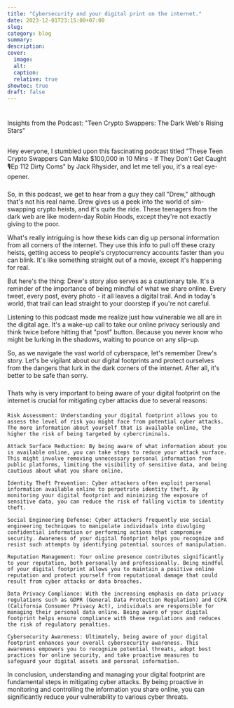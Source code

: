 ```yaml
---
title: "Cybersecurity and your digital print on the internet."
date: 2023-12-01T23:15:00+07:00
slug: 
category: blog 
summary:
description: 
cover:
  image:    
  alt:
  caption: 
  relative: true
showtoc: true
draft: false
---
```


#
 Insights from the Podcast: "Teen Crypto Swappers: The Dark Web's Rising Stars"
##
Hey everyone, I stumbled upon this fascinating podcast titled "These Teen Crypto Swappers Can Make $100,000 in 10 Mins - If They Don't Get Caught🎙Ep 112 Dirty Coms" by Jack Rhysider, and let me tell you, it's a real eye-opener.
###
So, in this podcast, we get to hear from a guy they call "Drew," although that's not his real name. Drew gives us a peek into the world of sim-swapping crypto heists, and it's quite the ride. These teenagers from the dark web are like modern-day Robin Hoods, except they're not exactly giving to the poor.

What's really intriguing is how these kids can dig up personal information from all corners of the internet. They use this info to pull off these crazy heists, getting access to people's cryptocurrency accounts faster than you can blink. It's like something straight out of a movie, except it's happening for real.

But here's the thing: Drew's story also serves as a cautionary tale. It's a reminder of the importance of being mindful of what we share online. Every tweet, every post, every photo - it all leaves a digital trail. And in today's world, that trail can lead straight to your doorstep if you're not careful.

Listening to this podcast made me realize just how vulnerable we all are in the digital age. It's a wake-up call to take our online privacy seriously and think twice before hitting that "post" button. Because you never know who might be lurking in the shadows, waiting to pounce on any slip-up.

So, as we navigate the vast world of cyberspace, let's remember Drew's story. Let's be vigilant about our digital footprints and protect ourselves from the dangers that lurk in the dark corners of the internet. After all, it's better to be safe than sorry.
###
Thats why is very important to being aware of your digital footprint on the internet is crucial for mitigating cyber attacks due to several reasons:
####
    Risk Assessment: Understanding your digital footprint allows you to assess the level of risk you might face from potential cyber attacks. The more information about yourself that is available online, the higher the risk of being targeted by cybercriminals.

    Attack Surface Reduction: By being aware of what information about you is available online, you can take steps to reduce your attack surface. This might involve removing unnecessary personal information from public platforms, limiting the visibility of sensitive data, and being cautious about what you share online.

    Identity Theft Prevention: Cyber attackers often exploit personal information available online to perpetrate identity theft. By monitoring your digital footprint and minimizing the exposure of sensitive data, you can reduce the risk of falling victim to identity theft.

    Social Engineering Defense: Cyber attackers frequently use social engineering techniques to manipulate individuals into divulging confidential information or performing actions that compromise security. Awareness of your digital footprint helps you recognize and resist such attempts by identifying potential sources of manipulation.

    Reputation Management: Your online presence contributes significantly to your reputation, both personally and professionally. Being mindful of your digital footprint allows you to maintain a positive online reputation and protect yourself from reputational damage that could result from cyber attacks or data breaches.

    Data Privacy Compliance: With the increasing emphasis on data privacy regulations such as GDPR (General Data Protection Regulation) and CCPA (California Consumer Privacy Act), individuals are responsible for managing their personal data online. Being aware of your digital footprint helps ensure compliance with these regulations and reduces the risk of regulatory penalties.

    Cybersecurity Awareness: Ultimately, being aware of your digital footprint enhances your overall cybersecurity awareness. This awareness empowers you to recognize potential threats, adopt best practices for online security, and take proactive measures to safeguard your digital assets and personal information.

In conclusion, understanding and managing your digital footprint are fundamental steps in mitigating cyber attacks. By being proactive in monitoring and controlling the information you share online, you can significantly reduce your vulnerability to various cyber threats.


